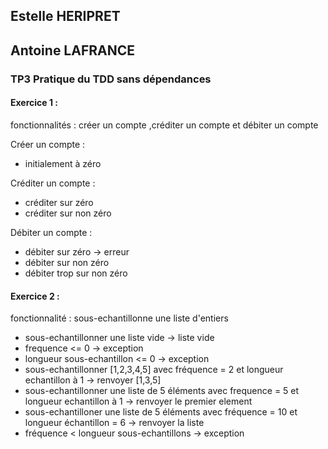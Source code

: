 ## Estelle HERIPRET

## Antoine LAFRANCE

### TP3 Pratique du TDD sans dépendances

#### Exercice 1 : 

fonctionnalités : créer un compte ,créditer un compte et débiter un compte

Créer un compte :
- initialement à zéro

Créditer un compte :
- créditer sur zéro
- créditer sur non zéro

Débiter un compte : 
- débiter sur zéro -> erreur
- débiter sur non zéro
- débiter trop sur non zéro

#### Exercice 2 :

fonctionnalité : sous-echantillonne une liste d'entiers

- sous-echantillonner une liste vide -> liste vide
- frequence <= 0 -> exception
- longueur sous-echantillon <= 0 -> exception
- sous-echantillonner [1,2,3,4,5] avec fréquence = 2 et longueur echantillon à 1 -> renvoyer [1,3,5] 
- sous-echantillonner une liste de 5 éléments avec frequence = 5 et longueur echantillon à 1 -> renvoyer le premier element
- sous-echantilloner une liste de 5 éléments avec fréquence = 10 et longueur échantillon = 6 -> renvoyer la liste
- fréquence < longueur sous-echantillons -> exception
